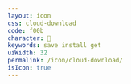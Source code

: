 ```yaml
---
layout: icon
css: cloud-download
code: f00b
character: 
keywords: save install get
uiWidth: 32
permalink: /icon/cloud-download/
isIcon: true
---
```

